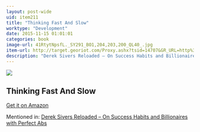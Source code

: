 ```yaml
---
layout: post-wide
uid: item211
title: "Thinking Fast And Slow"
worktype: "Development"
date: 2015-11-15 01:01:01
categories: book
image-url: 41RtytNpsfL._SY291_BO1,204,203,200_QL40_.jpg
item-url: http://target.georiot.com/Proxy.ashx?tsid=14707&GR_URL=http%3A%2F%2Fwww.amazon.com%2FThinking-Fast-Slow-Daniel-Kahneman%2Fdp%2F0374533555%2F
description: "Derek Sivers Reloaded – On Success Habits and Billionaires with Perfect Abs"
---
```

<a href="http://target.georiot.com/Proxy.ashx?tsid=14707&GR_URL=http%3A%2F%2Fwww.amazon.com%2FThinking-Fast-Slow-Daniel-Kahneman%2Fdp%2F0374533555%2F" target="blank"><img src="../../../../img/thumbs/41RtytNpsfL._SY291_BO1,204,203,200_QL40_.jpg" class="prod-img"></a>
<h2>Thinking Fast And Slow</h2>
<p><a href="http://target.georiot.com/Proxy.ashx?tsid=14707&GR_URL=http%3A%2F%2Fwww.amazon.com%2FThinking-Fast-Slow-Daniel-Kahneman%2Fdp%2F0374533555%2F" target="blank">Get it on Amazon</a><p>
<p>Mentioned in: <a href="http://fourhourworkweek.com/2015/12/28/derek-sivers-reloaded-on-success-habits-and-billionaires-with-perfect-abs/" target="blank">Derek Sivers Reloaded – On Success Habits and Billionaires with Perfect Abs</a></p>
